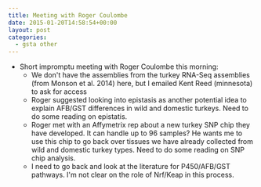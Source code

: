 ```yaml
---
title: Meeting with Roger Coulombe
date: 2015-01-20T14:58:54+00:00
layout: post
categories:
  - gsta other
---
```

  * Short impromptu meeting with Roger Coulombe this morning:
    * We don't have the assemblies from the turkey RNA-Seq assemblies (from Monson et al. 2014) here, but I emailed Kent Reed (minnesota) to ask for access
    * Roger suggested looking into epistasis as another potential idea to explain AFB/GST differences in wild and domestic turkeys. Need to do some reading on epistatis.
    * Roger met with an Affymetrix rep about a new turkey SNP chip they have developed. It can handle up to 96 samples? He wants me to use this chip to go back over tissues we have already collected from wild and domestic turkey types. Need to do some reading on SNP chip analysis.
    * I need to go back and look at the literature for P450/AFB/GST pathways. I'm not clear on the role of Nrf/Keap in this process.
